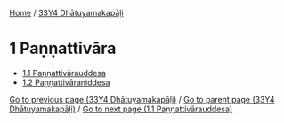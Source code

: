 
[Home](/) / [33Y4 Dhātuyamakapāḷi](/tipitaka/33Y4.md)

# 1 Paṇṇattivāra

* [1.1 Paṇṇattivārauddesa](/tipitaka/33Y4/1/1.1.md)
* [1.2 Paṇṇattivāraniddesa](/tipitaka/33Y4/1/1.2.md)

[Go to previous page (33Y4 Dhātuyamakapāḷi)](/tipitaka/33Y4/0.md) / [Go to parent page (33Y4 Dhātuyamakapāḷi)](/tipitaka/33Y4/0.md) / [Go to next page (1.1 Paṇṇattivārauddesa)](/tipitaka/33Y4/1/1.1.md)


